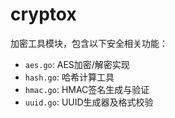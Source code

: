 # cryptox

加密工具模块，包含以下安全相关功能：  
- `aes.go`: AES加密/解密实现  
- `hash.go`: 哈希计算工具  
- `hmac.go`: HMAC签名生成与验证  
- `uuid.go`: UUID生成器及格式校验